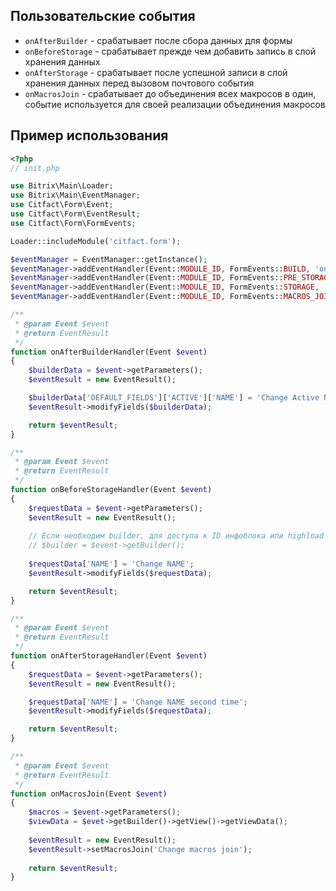 ## Пользовательские события

- `onAfterBuilder` - срабатывает после сбора данных для формы
- `onBeforeStorage` - срабатывает прежде чем добавить запись в слой хранения данных
- `onAfterStorage` - срабатывает после успешной записи в слой хранения данных перед вызовом почтового события
- `onMacrosJoin` - срабатывает до объединения всех макросов в один, событие используется для своей реализации объединения макросов

## Пример использования

``` php
<?php
// init.php

use Bitrix\Main\Loader;
use Bitrix\Main\EventManager;
use Citfact\Form\Event;
use Citfact\Form\EventResult;
use Citfact\Form\FormEvents;

Loader::includeModule('citfact.form');

$eventManager = EventManager::getInstance();
$eventManager->addEventHandler(Event::MODULE_ID, FormEvents::BUILD, 'onAfterBuilderHandler');
$eventManager->addEventHandler(Event::MODULE_ID, FormEvents::PRE_STORAGE, 'onBeforeStorageHandler');
$eventManager->addEventHandler(Event::MODULE_ID, FormEvents::STORAGE, 'onAfterStorageHandler');
$eventManager->addEventHandler(Event::MODULE_ID, FormEvents::MACROS_JOIN, 'onMacrosJoin');

/**
 * @param Event $event
 * @return EventResult
 */
function onAfterBuilderHandler(Event $event)
{
    $builderData = $event->getParameters();
    $eventResult = new EventResult();

    $builderData['DEFAULT_FIELDS']['ACTIVE']['NAME'] = 'Change Active Name';
    $eventResult->modifyFields($builderData);

    return $eventResult;
}

/**
 * @param Event $event
 * @return EventResult
 */
function onBeforeStorageHandler(Event $event)
{
    $requestData = $event->getParameters();
    $eventResult = new EventResult();
    
    // Если необходим builder, для доступа к ID инфоблока или highload
    // $builder = $event->getBuilder();
    
    $requestData['NAME'] = 'Change NAME';
    $eventResult->modifyFields($requestData);

    return $eventResult;
}

/**
 * @param Event $event
 * @return EventResult
 */
function onAfterStorageHandler(Event $event)
{
    $requestData = $event->getParameters();
    $eventResult = new EventResult();

    $requestData['NAME'] = 'Change NAME second time';
    $eventResult->modifyFields($requestData);

    return $eventResult;
}

/**
 * @param Event $event
 * @return EventResult
 */
function onMacrosJoin(Event $event)
{
    $macros = $event->getParameters();
    $viewData = $evet->getBuilder()->getView()->getViewData();
    
    $eventResult = new EventResult();
    $eventResult->setMacrosJoin('Change macros join');
    
    return $eventResult;
}
```